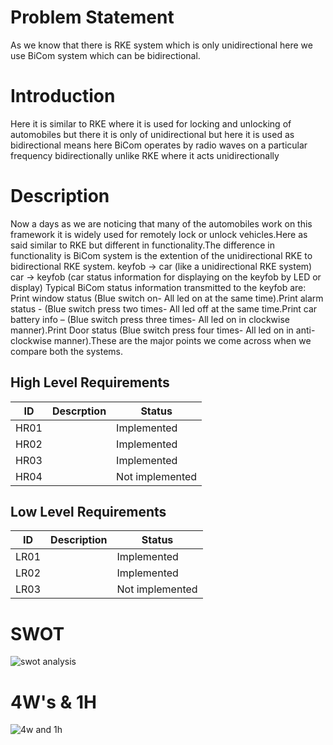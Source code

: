 # Problem Statement
As we know that there is RKE system which is only unidirectional here we use BiCom system which can be bidirectional.
# Introduction
Here it is similar to RKE where it is used for locking and unlocking of automobiles but there it is only of unidirectional but here it is used as bidirectional means here BiCom operates by radio waves on a particular frequency bidirectionally unlike RKE where it acts unidirectionally
# Description
  Now a days as we are noticing that many of the automobiles work on this framework it is widely used for remotely lock or unlock vehicles.Here as said similar to RKE but different in functionality.The difference in functionality is BiCom system is the extention of the unidirectional RKE to bidirectional RKE system. keyfob -> car (like a unidirectional RKE system) car -> keyfob (car status information for displaying on the keyfob by LED or display) Typical BiCom status information transmitted to the keyfob are: Print window status (Blue switch on- All led on at the same time).Print alarm status - (Blue switch press two times- All led off at the same time.Print car battery info – (Blue switch press three times- All led on in clockwise manner).Print Door status (Blue switch press four times- All led on in anti-clockwise manner).These are the major points we come across when we compare both the systems.
## High Level Requirements
|ID|Descrption|Status|
|--|----------|------|
|HR01||Implemented|
|HR02||Implemented|
|HR03||Implemented|
|HR04||Not implemented|

## Low Level Requirements
|ID|Description|Status|
|--|-----------|------|
|LR01||Implemented|
|LR02||Implemented|
|LR03||Not implemented|
# SWOT
![swot analysis](./m32.jpg)
# 4W's & 1H
![4w and 1h](./m33.jpg)     
        
